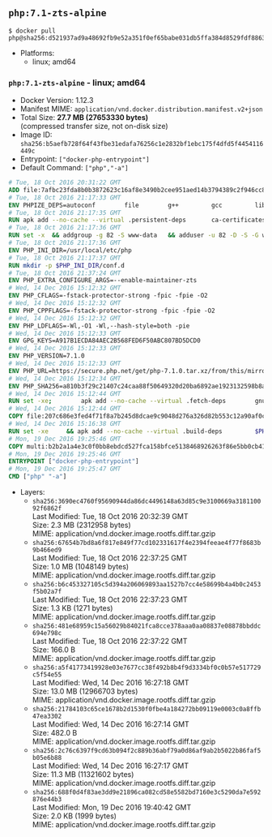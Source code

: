 ## `php:7.1-zts-alpine`

```console
$ docker pull php@sha256:d521937ad9a48692fb9e52a351f0ef65babe031db5ffa384d8529fdf88637f5e
```

-	Platforms:
	-	linux; amd64

### `php:7.1-zts-alpine` - linux; amd64

-	Docker Version: 1.12.3
-	Manifest MIME: `application/vnd.docker.distribution.manifest.v2+json`
-	Total Size: **27.7 MB (27653330 bytes)**  
	(compressed transfer size, not on-disk size)
-	Image ID: `sha256:b5aefb728f64f43fbe31edafa76256c1e2832bf1ebc175f4dfd5f4454116449c`
-	Entrypoint: `["docker-php-entrypoint"]`
-	Default Command: `["php","-a"]`

```dockerfile
# Tue, 18 Oct 2016 20:31:22 GMT
ADD file:7afbc23fda8b0b3872623c16af8e3490b2cee951aed14b3794389c2f946cc8c7 in / 
# Tue, 18 Oct 2016 21:17:33 GMT
ENV PHPIZE_DEPS=autoconf 		file 		g++ 		gcc 		libc-dev 		make 		pkgconf 		re2c
# Tue, 18 Oct 2016 21:17:35 GMT
RUN apk add --no-cache --virtual .persistent-deps 		ca-certificates 		curl 		tar 		xz
# Tue, 18 Oct 2016 21:17:36 GMT
RUN set -x 	&& addgroup -g 82 -S www-data 	&& adduser -u 82 -D -S -G www-data www-data
# Tue, 18 Oct 2016 21:17:36 GMT
ENV PHP_INI_DIR=/usr/local/etc/php
# Tue, 18 Oct 2016 21:17:37 GMT
RUN mkdir -p $PHP_INI_DIR/conf.d
# Tue, 18 Oct 2016 21:37:24 GMT
ENV PHP_EXTRA_CONFIGURE_ARGS=--enable-maintainer-zts
# Wed, 14 Dec 2016 15:12:32 GMT
ENV PHP_CFLAGS=-fstack-protector-strong -fpic -fpie -O2
# Wed, 14 Dec 2016 15:12:32 GMT
ENV PHP_CPPFLAGS=-fstack-protector-strong -fpic -fpie -O2
# Wed, 14 Dec 2016 15:12:32 GMT
ENV PHP_LDFLAGS=-Wl,-O1 -Wl,--hash-style=both -pie
# Wed, 14 Dec 2016 15:12:33 GMT
ENV GPG_KEYS=A917B1ECDA84AEC2B568FED6F50ABC807BD5DCD0
# Wed, 14 Dec 2016 15:12:33 GMT
ENV PHP_VERSION=7.1.0
# Wed, 14 Dec 2016 15:12:33 GMT
ENV PHP_URL=https://secure.php.net/get/php-7.1.0.tar.xz/from/this/mirror PHP_ASC_URL=https://secure.php.net/get/php-7.1.0.tar.xz.asc/from/this/mirror
# Wed, 14 Dec 2016 15:12:34 GMT
ENV PHP_SHA256=a810b3f29c21407c24caa88f50649320d20ba6892ae1923132598b8a0ca145b6 PHP_MD5=cf36039303c47f493100afea522a8f53
# Wed, 14 Dec 2016 15:12:44 GMT
RUN set -xe; 		apk add --no-cache --virtual .fetch-deps 		gnupg 		openssl 	; 		mkdir -p /usr/src; 	cd /usr/src; 		wget -O php.tar.xz "$PHP_URL"; 		if [ -n "$PHP_SHA256" ]; then 		echo "$PHP_SHA256 *php.tar.xz" | sha256sum -c -; 	fi; 	if [ -n "$PHP_MD5" ]; then 		echo "$PHP_MD5 *php.tar.xz" | md5sum -c -; 	fi; 		if [ -n "$PHP_ASC_URL" ]; then 		wget -O php.tar.xz.asc "$PHP_ASC_URL"; 		export GNUPGHOME="$(mktemp -d)"; 		for key in $GPG_KEYS; do 			gpg --keyserver ha.pool.sks-keyservers.net --recv-keys "$key"; 		done; 		gpg --batch --verify php.tar.xz.asc php.tar.xz; 		rm -r "$GNUPGHOME"; 	fi; 		apk del .fetch-deps
# Wed, 14 Dec 2016 15:12:44 GMT
COPY file:207c686e3fed4f71f8a7b245d8dcae9c9048d276a326d82b553c12a90af0c0ca in /usr/local/bin/ 
# Wed, 14 Dec 2016 15:16:38 GMT
RUN set -xe 	&& apk add --no-cache --virtual .build-deps 		$PHPIZE_DEPS 		curl-dev 		libedit-dev 		libxml2-dev 		openssl-dev 		sqlite-dev 		&& export CFLAGS="$PHP_CFLAGS" 		CPPFLAGS="$PHP_CPPFLAGS" 		LDFLAGS="$PHP_LDFLAGS" 	&& docker-php-source extract 	&& cd /usr/src/php 	&& ./configure 		--with-config-file-path="$PHP_INI_DIR" 		--with-config-file-scan-dir="$PHP_INI_DIR/conf.d" 				--disable-cgi 				--enable-ftp 		--enable-mbstring 		--enable-mysqlnd 				--with-curl 		--with-libedit 		--with-openssl 		--with-zlib 				$PHP_EXTRA_CONFIGURE_ARGS 	&& make -j "$(getconf _NPROCESSORS_ONLN)" 	&& make install 	&& { find /usr/local/bin /usr/local/sbin -type f -perm +0111 -exec strip --strip-all '{}' + || true; } 	&& make clean 	&& docker-php-source delete 		&& runDeps="$( 		scanelf --needed --nobanner --recursive /usr/local 			| awk '{ gsub(/,/, "\nso:", $2); print "so:" $2 }' 			| sort -u 			| xargs -r apk info --installed 			| sort -u 	)" 	&& apk add --no-cache --virtual .php-rundeps $runDeps 		&& apk del .build-deps
# Mon, 19 Dec 2016 19:25:46 GMT
COPY multi:b2b2a1a4e3c0f0bb8ebdcd527fca158bfce5138468926263f86e5bb0cb41970f in /usr/local/bin/ 
# Mon, 19 Dec 2016 19:25:46 GMT
ENTRYPOINT ["docker-php-entrypoint"]
# Mon, 19 Dec 2016 19:25:47 GMT
CMD ["php" "-a"]
```

-	Layers:
	-	`sha256:3690ec4760f95690944da86dc4496148a63d85c9e3100669a318110092f6862f`  
		Last Modified: Tue, 18 Oct 2016 20:32:39 GMT  
		Size: 2.3 MB (2312958 bytes)  
		MIME: application/vnd.docker.image.rootfs.diff.tar.gzip
	-	`sha256:67654b7bd8a6f817e849f77cd102331617f4e2394feeae4f77f8683b9b466ed9`  
		Last Modified: Tue, 18 Oct 2016 22:37:25 GMT  
		Size: 1.0 MB (1048149 bytes)  
		MIME: application/vnd.docker.image.rootfs.diff.tar.gzip
	-	`sha256:b6c453327105c5d394a206069893aa1527b7cc4e58699b4a4b0c2453f5b02a7f`  
		Last Modified: Tue, 18 Oct 2016 22:37:23 GMT  
		Size: 1.3 KB (1271 bytes)  
		MIME: application/vnd.docker.image.rootfs.diff.tar.gzip
	-	`sha256:481e68959c15a56029b84021fca8cce378aaa0aa08837e08878bbddc694e798c`  
		Last Modified: Tue, 18 Oct 2016 22:37:22 GMT  
		Size: 166.0 B  
		MIME: application/vnd.docker.image.rootfs.diff.tar.gzip
	-	`sha256:a5f41773419928e03e7677cc38f492b8b4f9d3334bf0c0b57e517729c5f54e55`  
		Last Modified: Wed, 14 Dec 2016 16:27:18 GMT  
		Size: 13.0 MB (12966703 bytes)  
		MIME: application/vnd.docker.image.rootfs.diff.tar.gzip
	-	`sha256:21784103c65ce1678b2d1530f0fbe4a184272bb09119e0003c0a8ffb47ea3302`  
		Last Modified: Wed, 14 Dec 2016 16:27:14 GMT  
		Size: 482.0 B  
		MIME: application/vnd.docker.image.rootfs.diff.tar.gzip
	-	`sha256:2c76c6397f9cd63b094f2c889b36abf79a0d86af9ab2b5022b86faf5b05e6b88`  
		Last Modified: Wed, 14 Dec 2016 16:27:17 GMT  
		Size: 11.3 MB (11321602 bytes)  
		MIME: application/vnd.docker.image.rootfs.diff.tar.gzip
	-	`sha256:688f0d4f83ae3dd9e21896ca082cd58e5582bd7160e3c5290da7e592876e44b3`  
		Last Modified: Mon, 19 Dec 2016 19:40:42 GMT  
		Size: 2.0 KB (1999 bytes)  
		MIME: application/vnd.docker.image.rootfs.diff.tar.gzip
